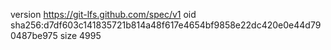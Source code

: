 version https://git-lfs.github.com/spec/v1
oid sha256:d7df603c141835721b814a48f617e4654bf9858e22dc420e0e44d790487be975
size 4995
